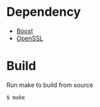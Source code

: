 # Dependency
* [Boost](http://www.boost.org/)
* [OpenSSL](https://www.openssl.org/)

# Build
Run make to build from source
```bash
$ make
```
